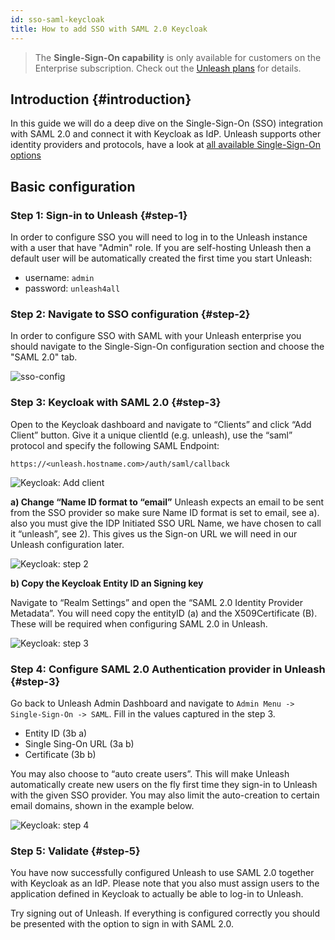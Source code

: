 ```yaml
---
id: sso-saml-keycloak
title: How to add SSO with SAML 2.0 Keycloak
---
```


> The **Single-Sign-On capability** is only available for customers on the Enterprise subscription. Check out the [Unleash plans](https://www.getunleash.io/plans) for details.

## Introduction {#introduction}

In this guide we will do a deep dive on the Single-Sign-On (SSO) integration with SAML 2.0 and connect it with Keycloak as IdP. Unleash supports other identity providers and protocols, have a look at [all available Single-Sign-On options](./sso.md)

## Basic configuration

### Step 1: Sign-in to Unleash {#step-1}

In order to configure SSO you will need to log in to the Unleash instance with a user that have "Admin" role. If you are self-hosting Unleash then a default user will be automatically created the first time you start Unleash:

- username: `admin`
- password: `unleash4all`

### Step 2: Navigate to SSO configuration {#step-2}

In order to configure SSO with SAML with your Unleash enterprise you should navigate to the Single-Sign-On configuration section and choose the "SAML 2.0" tab.

![sso-config](/img/sso-configure-saml.png)

### Step 3: Keycloak with SAML 2.0 {#step-3}

Open to the Keycloak dashboard and navigate to “Clients” and click “Add Client” button. Give it a unique clientId (e.g. unleash), use the “saml” protocol and specify the following SAML Endpoint:

```
https://<unleash.hostname.com>/auth/saml/callback
```

![Keycloak: Add client](/img/keykloak_step1-768x347.png)

**a) Change “Name ID format to “email”** Unleash expects an email to be sent from the SSO provider so make sure Name ID format is set to email, see a). also you must give the IDP Initiated SSO URL Name, we have chosen to call it “unleash”, see 2). This gives us the Sign-on URL we will need in our Unleash configuration later.

![Keycloak: step 2](/img/keykloak_step2b-768x242.png)

**b) Copy the Keycloak Entity ID an Signing key**

Navigate to “Realm Settings” and open the “SAML 2.0 Identity Provider Metadata”. You will need copy the entityID (a) and the X509Certificate (B). These will be required when configuring SAML 2.0 in Unleash.

![Keycloak: step 3](/img/keykloak_step3-768x235.png)

### Step 4: Configure SAML 2.0 Authentication provider in Unleash {#step-3}

Go back to Unleash Admin Dashboard and navigate to `Admin Menu -> Single-Sign-On -> SAML`. Fill in the values captured in the step 3.

- Entity ID (3b a)
- Single Sing-On URL (3a b)
- Certificate (3b b)

You may also choose to “auto create users”. This will make Unleash automatically create new users on the fly first time they sign-in to Unleash with the given SSO provider. You may also limit the auto-creation to certain email domains, shown in the example below.

![Keycloak: step 4](/img/keykloak_step4-768x644.png)

### Step 5: Validate {#step-5}

You have now successfully configured Unleash to use SAML 2.0 together with Keycloak as an IdP. Please note that you also must assign users to the application defined in Keycloak to actually be able to log-in to Unleash.

Try signing out of Unleash. If everything is configured correctly you should be presented with the option to sign in with SAML 2.0.

